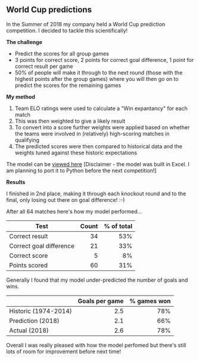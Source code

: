 
## World Cup predictions

In the Summer of 2018 my company held a World Cup prediction competition. I decided to tackle this scientifically!

__The challenge__
- Predict the scores for all group games
- 3 points for correct score, 2 points for correct goal difference, 1 point for correct result per game
- 50% of people will make it through to the next round (those with the highest points after the group games) where you will then go on to predict the scores for the remaining games

__My method__
1. Team ELO ratings were used to calculate a "Win expantancy" for each match
2. This was then weighted to give a likely result
3. To convert into a score further weights were applied based on whether the teams were involved in (relatively) high-scoring matches in qualifying
4. The predicted scores were then compared to historical data and the weights tuned against these historic expectations

The model can be [viewed here](
https://github.com/deacona/the-ball-is-round/blob/master/models/World%20cup%202018%20CALC.xlsx)
[Disclaimer - the model was built in Excel. I am planning to port it to Python before the next competition!]

__Results__

I finished in 2nd place, making it through each knockout round and to the final, only losing out there on goal difference! :-)

After all 64 matches here's how my model performed...

|Test|Count|% of total|
|-----|-----:|-----:|
|Correct result|34|53%|
|Correct goal difference|21|33%|
|Correct score|5|8%|
|Points scored|60|31%|
    
Generally I found that my model under-predicted the number of goals and wins.

||Goals per game|% games won|
|-----|-----:|-----:|
|Historic (1974-2014)|2.5|78%|
|Prediction (2018)|2.1|66%|
|Actual (2018)|2.6|78%|


Overall I was really pleased with how the model perfomed but there's still lots of room for improvement before next time!

